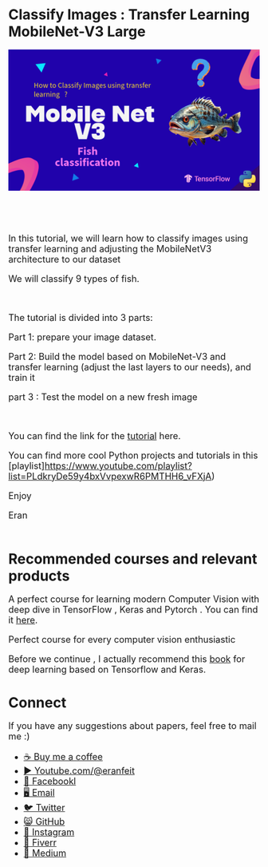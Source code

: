 # Classify Images : Transfer Learning MobileNet-V3 Large

<p align="center">
  <img width="800" src="MobileNet-V3 - classify images - transfer learning.png" "image">
</p>

##
<br/><br/> 

<font size= "4" >

In this tutorial, we will learn how to classify images using transfer learning and adjusting the MobileNetV3 architecture to our dataset 

We will classify 9 types of fish.

<br/>

The tutorial is divided into 3 parts:

Part 1: prepare your image dataset. 

Part 2: Build the model based on  MobileNet-V3 and transfer learning (adjust the last layers to our needs), and train it 

part 3 : Test the model on a new fresh image

<br/>

You can find the link for the [tutorial](https://youtu.be/9FMVlhOGDoo) here. 

You can find more cool Python projects and tutorials in this [playlist]https://www.youtube.com/playlist?list=PLdkryDe59y4bxVvpexwR6PMTHH6_vFXjA)

Enjoy

Eran
<br/><br/> 

</font>

# Recommended courses and relevant products 
<font size= "4" >

A perfect course for learning modern Computer Vision with deep dive in TensorFlow , Keras and Pytorch . You can find it [here](http://bit.ly/3HeDy1V).

Perfect course for every computer vision enthusiastic

Before we continue , I actually recommend this [book](https://amzn.to/3STWZ2N) for deep learning based on Tensorflow and Keras. 



</font>

# Connect

<font size= "4" >
If you have any suggestions about papers, feel free to mail me :)

- [☕ Buy me a coffee](https://ko-fi.com/eranfeit)
- [▶️ Youtube.com/@eranfeit](https://www.youtube.com/channel/UCTiWJJhaH6BviSWKLJUM9sg)
- [🐙 Facebookl](https://www.facebook.com/groups/3080601358933585)
- [🖥️ Email](mailto:feitgemel@gmail.com)
- [🐦 Twitter](https://twitter.com/eran_feit )
- [😸 GitHub](https://github.com/feitgemel)
- [📸 Instagram](https://www.instagram.com/eran_feit/)
- [🤝 Fiverr ](https://www.fiverr.com/s/mB3Pbb)
- [📝 Medium ](https://medium.com/@feitgemel)


</font>

